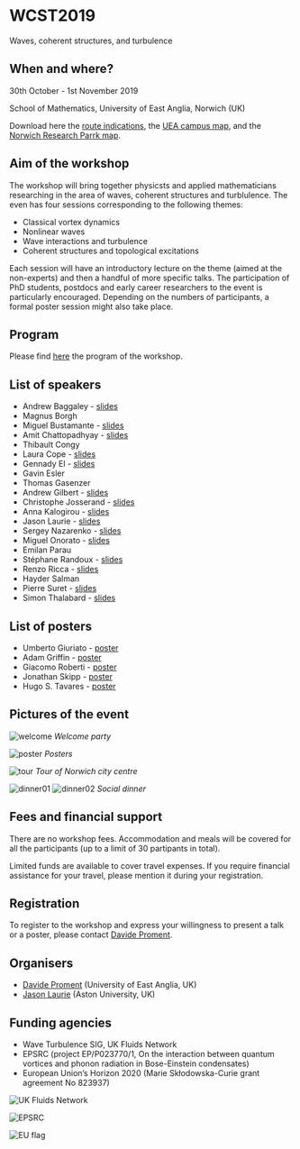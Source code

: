 # WCST2019
Waves, coherent structures, and turbulence

## When and where?
30th October - 1st November 2019

School of Mathematics, University of East Anglia, Norwich (UK)

Download here the [route indications](./routes.pdf), the [UEA campus map](./UEACampusMap.pdf), and the [Norwich Research Parrk map](./NRPMap.pdf). 

## Aim of the workshop
The workshop will bring together physicsts and applied mathematicians researching in the area of waves, coherent structures and turblulence. The even has four sessions corresponding to the following themes:
- Classical vortex dynamics
- Nonlinear waves
- Wave interactions and turbulence
- Coherent structures and topological excitations

Each session will have an introductory lecture on the theme (aimed at the non-experts) and then a handful of more specific talks.
The participation of PhD students, postdocs and early career researchers to the event is particularly encouraged.
Depending on the numbers of participants, a formal poster session might also take place.

## Program
Please find [here](./program.pdf) the program of the workshop.

## List of speakers
- Andrew Baggaley - [slides](slides/Baggaley.pdf)
- Magnus Borgh
- Miguel Bustamante - [slides](slides/Bustamante.pdf)
- Amit Chattopadhyay - [slides](slides/Chattopadhyay.pdf)
- Thibault Congy
- Laura Cope - [slides](slides/Cope.pdf)
- Gennady El - [slides](slides/El.pdf)
- Gavin Esler
- Thomas Gasenzer
- Andrew Gilbert - [slides](slides/Gilbert.pdf)
- Christophe Josserand - [slides](slides/Josserand.pdf)
- Anna Kalogirou - [slides](slides/Kalogirou.pdf)
- Jason Laurie - [slides](slides/Laurie.pdf)
- Sergey Nazarenko - [slides](slides/Nazarenko.pdf)
- Miguel Onorato - [slides](slides/Onorato.pdf)
- Emilan Parau
- Stéphane Randoux - [slides](slides/Randoux.pdf)
- Renzo Ricca - [slides](slides/Ricca.pdf)
- Hayder Salman
- Pierre Suret - [slides](slides/Suret.pdf)
- Simon Thalabard - [slides](slides/Thalabard.pdf)

## List of posters
- Umberto Giuriato - [poster](posters/Giuriato.pdf)
- Adam Griffin - [poster](posters/Griffin.pdf)
- Giacomo Roberti - [poster](posters/Roberti.pdf)
- Jonathan Skipp - [poster](posters/Skipp.pdf)
- Hugo S. Tavares - [poster](posters/Tavares.pdf)

## Pictures of the event
![](./pictures/welcome.jpg "welcome")
_Welcome party_

![](./pictures/poster.jpg "poster")
_Posters_

![](./pictures/tour.jpg "tour")
_Tour of Norwich city centre_

![](./pictures/dinner01.jpg "dinner01")
![](./pictures/dinner02.jpg "dinner02")
_Social dinner_

## Fees and financial support
There are no workshop fees. 
Accommodation and meals will be covered for all the participants (up to a limit of 30 partipants in total).

Limited funds are available to cover travel expenses.
If you require financial assistance for your travel, please mention it during your registration.

## Registration
To register to the workshop and express your willingness to present a talk or a poster, please contact [Davide Proment](mailto:d.proment@uea.ac.uk).

## Organisers
- [Davide Proment](http://davideproment.pythonanywhere.com) (University of East Anglia, UK)
- [Jason Laurie](http://www.jasonlaurie.com/) (Aston University, UK)

## Funding agencies
- Wave Turbulence SIG, UK Fluids Network
- EPSRC (project EP/P023770/1, On the interaction between quantum vortices and phonon radiation in Bose-Einstein condensates)
- European Union’s Horizon 2020 (Marie Skłodowska-Curie grant agreement No 823937)

![](https://github.com/davideproment/WCST2019/raw/master/UKFluidsNetwork.png "UK Fluids Network")

![](https://github.com/davideproment/WCST2019/raw/master/EPSRC.png "EPSRC")

![](https://github.com/davideproment/WCST2019/raw/master/flag_yellow.png "EU flag")

